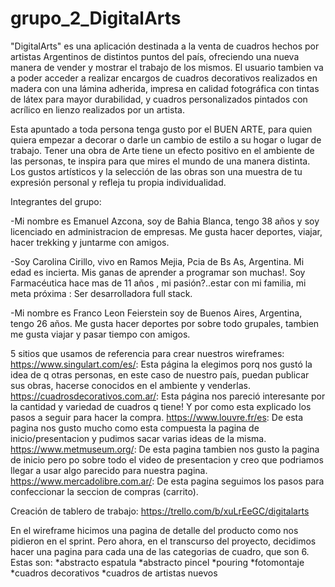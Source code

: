 # grupo_2_DigitalArts

"DigitalArts" es una aplicación destinada a la venta de cuadros hechos por artistas Argentinos de distintos puntos del país, ofreciendo una nueva manera de vender y mostrar el trabajo de los mismos.
El usuario tambien va a poder acceder a realizar encargos de cuadros decorativos realizados en madera con una lámina adherida, impresa en calidad fotográfica con tintas de látex para mayor durabilidad, y cuadros personalizados pintados con acrílico en lienzo realizados por un artista.

Esta apuntado a toda persona tenga gusto por el BUEN ARTE, para quien quiera empezar a decorar o darle un cambio de estilo a su hogar o lugar de trabajo. Tener una obra de Arte tiene un efecto positivo en el ambiente de las personas, te inspira para que mires el mundo de una manera distinta. Los gustos artísticos y la selección de las obras son una muestra de tu expresión personal y refleja tu propia individualidad.

Integrantes del grupo:

-Mi nombre es Emanuel Azcona, soy de Bahia Blanca, tengo 38 años y soy licenciado en administracion de empresas. Me gusta hacer deportes, viajar, hacer trekking y juntarme con amigos.

-Soy Carolina Cirillo, vivo en Ramos Mejia, Pcia de Bs As, Argentina. Mi edad es incierta. Mis ganas de aprender a programar son muchas!. Soy Farmacéutica hace mas de 11 años , mi pasión?..estar con mi familia, mi meta próxima : Ser desarrolladora full stack.

-Mi nombre es Franco Leon Feierstein soy de Buenos Aires, Argentina, tengo 26 años. Me gusta hacer deportes por sobre todo grupales, tambien me gusta viajar y pasar tiempo con amigos.

5 sitios que usamos de referencia para crear nuestros wireframes:
https://www.singulart.com/es/:
Esta página la elegimos porq nos gustó la idea de q otras personas, en este caso de nuestro país, puedan publicar sus obras, hacerse conocidos en el ambiente y venderlas.
https://cuadrosdecorativos.com.ar/:
Esta página nos pareció interesante por la cantidad y variedad de cuadros q tiene!
Y por como esta explicado los pasos a seguir para hacer la compra.
https://www.louvre.fr/es:
De esta pagina nos gusto mucho como esta compuesta la pagina de inicio/presentacion y pudimos sacar varias ideas de la misma.
https://www.metmuseum.org/:
De esta pagina tambien nos gusto la pagina de inicio pero po sobre todo el video de presentacion y creo que podriamos llegar a usar algo parecido para nuestra pagina.
https://www.mercadolibre.com.ar/:
De esta pagina seguimos los pasos para confeccionar la seccion de compras (carrito).

Creación de tablero de trabajo: https://trello.com/b/xuLrEeGC/digitalarts

En el wireframe hicimos una pagina de detalle del producto como nos pidieron en el sprint. Pero ahora, en el transcurso del proyecto, decidimos hacer una pagina para cada una de las categorias de cuadro, que son 6.
Estas son:
*abstracto espatula
*abstracto pincel
*pouring
*fotomontaje
*cuadros decorativos
*cuadros de artistas nuevos
